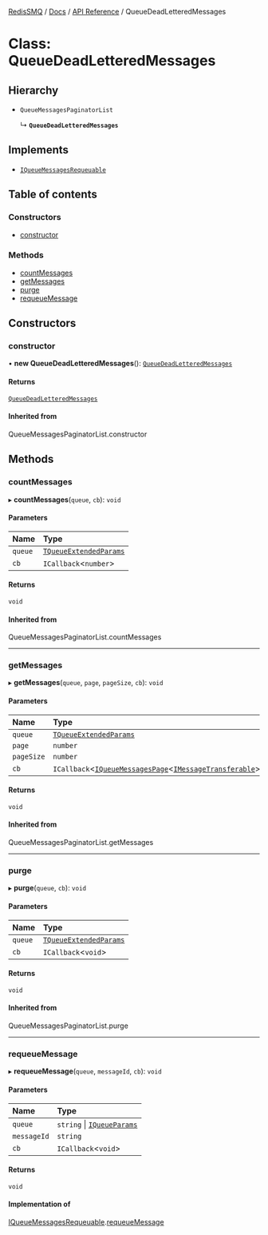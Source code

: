 [RedisSMQ](../../../README.md) / [Docs](../../README.md) / [API Reference](../README.md) / QueueDeadLetteredMessages

# Class: QueueDeadLetteredMessages

## Hierarchy

- `QueueMessagesPaginatorList`

  ↳ **`QueueDeadLetteredMessages`**

## Implements

- [`IQueueMessagesRequeuable`](../interfaces/IQueueMessagesRequeuable.md)

## Table of contents

### Constructors

- [constructor](QueueDeadLetteredMessages.md#constructor)

### Methods

- [countMessages](QueueDeadLetteredMessages.md#countmessages)
- [getMessages](QueueDeadLetteredMessages.md#getmessages)
- [purge](QueueDeadLetteredMessages.md#purge)
- [requeueMessage](QueueDeadLetteredMessages.md#requeuemessage)

## Constructors

### constructor

• **new QueueDeadLetteredMessages**(): [`QueueDeadLetteredMessages`](QueueDeadLetteredMessages.md)

#### Returns

[`QueueDeadLetteredMessages`](QueueDeadLetteredMessages.md)

#### Inherited from

QueueMessagesPaginatorList.constructor

## Methods

### countMessages

▸ **countMessages**(`queue`, `cb`): `void`

#### Parameters

| Name | Type |
| :------ | :------ |
| `queue` | [`TQueueExtendedParams`](../README.md#tqueueextendedparams) |
| `cb` | `ICallback`\<`number`\> |

#### Returns

`void`

#### Inherited from

QueueMessagesPaginatorList.countMessages

___

### getMessages

▸ **getMessages**(`queue`, `page`, `pageSize`, `cb`): `void`

#### Parameters

| Name | Type |
| :------ | :------ |
| `queue` | [`TQueueExtendedParams`](../README.md#tqueueextendedparams) |
| `page` | `number` |
| `pageSize` | `number` |
| `cb` | `ICallback`\<[`IQueueMessagesPage`](../interfaces/IQueueMessagesPage.md)\<[`IMessageTransferable`](../interfaces/IMessageTransferable.md)\>\> |

#### Returns

`void`

#### Inherited from

QueueMessagesPaginatorList.getMessages

___

### purge

▸ **purge**(`queue`, `cb`): `void`

#### Parameters

| Name | Type |
| :------ | :------ |
| `queue` | [`TQueueExtendedParams`](../README.md#tqueueextendedparams) |
| `cb` | `ICallback`\<`void`\> |

#### Returns

`void`

#### Inherited from

QueueMessagesPaginatorList.purge

___

### requeueMessage

▸ **requeueMessage**(`queue`, `messageId`, `cb`): `void`

#### Parameters

| Name | Type |
| :------ | :------ |
| `queue` | `string` \| [`IQueueParams`](../interfaces/IQueueParams.md) |
| `messageId` | `string` |
| `cb` | `ICallback`\<`void`\> |

#### Returns

`void`

#### Implementation of

[IQueueMessagesRequeuable](../interfaces/IQueueMessagesRequeuable.md).[requeueMessage](../interfaces/IQueueMessagesRequeuable.md#requeuemessage)
